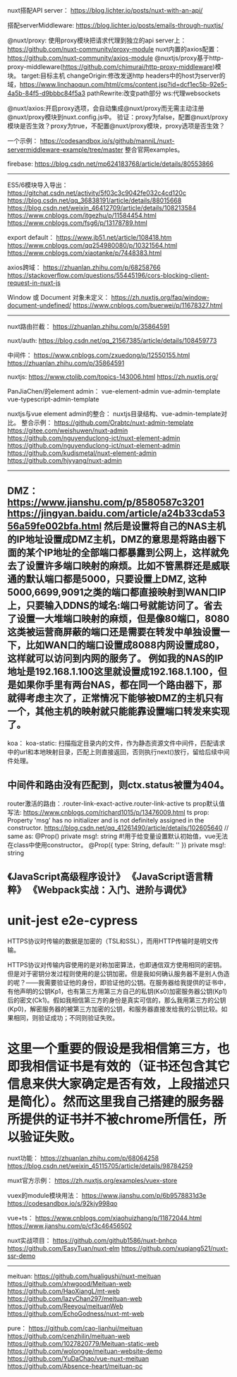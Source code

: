 nuxt搭配API server：
https://blog.lichter.io/posts/nuxt-with-an-api/

搭配serverMiddleware:
https://blog.lichter.io/posts/emails-through-nuxtjs/


@nuxt/proxy:
使用proxy模块把请求代理到独立的api server上：https://github.com/nuxt-community/proxy-module
nuxt内置的axios配置：https://github.com/nuxt-community/axios-module
@nuxtjs/proxy基于http-proxy-middleware(https://github.com/chimurai/http-proxy-middleware)模块。
target:目标主机
changeOrigin:修改发送http headers中的host为server的域，https://www.linchaoqun.com/html/cms/content.jsp?id=dcf1ec5b-92e5-4a5b-84f5-d9bbbc84f5a3
pathRewrite:改变path部分
ws:代理websockets

@nuxt/axios:开启proxy选项，会自动集成@nuxt/proxy而无需主动注册@nuxt/proxy模块到nuxt.config.js中。
验证：proxy为false，配置@nuxt/proxy模块是否生效？proxy为true，不配置@nuxt/proxy模块，proxy选项是否生效？




一个示例：
https://codesandbox.io/s/github/manniL/nuxt-servermiddleware-example/tree/master
整合官网examples。


firebase:
https://blog.csdn.net/mp624183768/article/details/80553866





--------------------------------------------------------------------------

ES5/6模块导入导出：
https://gitchat.csdn.net/activity/5f03c3c9042fe032c4cd120c
https://blog.csdn.net/qq_36838191/article/details/88015668
https://blog.csdn.net/weixin_46412709/article/details/108213584
https://www.cnblogs.com/itgezhu/p/11584454.html
https://www.cnblogs.com/fsg6/p/13178789.html

export default：
https://www.jb51.net/article/108418.htm
https://www.cnblogs.com/qq254980080/p/10321564.html
https://www.cnblogs.com/xiaotanke/p/7448383.html

axios跨域：
https://zhuanlan.zhihu.com/p/68258766
https://stackoverflow.com/questions/55445196/cors-blocking-client-request-in-nuxt-js

Window 或 Document 对象未定义：
https://zh.nuxtjs.org/faq/window-document-undefined/
https://www.cnblogs.com/buerwei/p/11678327.html

--------------------------------------------------------------------------
nuxt路由拦截：
https://zhuanlan.zhihu.com/p/35864591

nuxt/auth:
https://blog.csdn.net/qq_21567385/article/details/108459773

中间件：
https://www.cnblogs.com/zxuedong/p/12550155.html
https://zhuanlan.zhihu.com/p/35864591

nuxtjs:
https://www.ctolib.com/topics-143006.html
https://zh.nuxtjs.org/

PanJiaChen/的element admin：
vue-element-admin
vue-admin-template
vue-typescript-admin-template

nuxtjs与vue element admin的整合：
nuxtjs目录结构、vue-admin-template对比。
整合示例：
https://github.com/Orabtc/nuxt-admin-template
https://gitee.com/weishuwen/nuxt-admin
https://github.com/nguyenduclong-ict/nuxt-element-admin
https://github.com/nguyenduclong-ict/nuxt-element-admin
https://github.com/kudismetal/nuxt-element-admin
https://github.com/hjyyang/nuxt-admin

--------------------------------------------
DMZ：
https://www.jianshu.com/p/8580587c3201
https://jingyan.baidu.com/article/a24b33cda5356a59fe002bfa.html
然后是设置将自己的NAS主机的IP地址设置成DMZ主机，DMZ的意思是将路由器下面的某个IP地址的全部端口都暴露到公网上，这样就免去了设置许多端口映射的麻烦。比如不管黑群还是威联通的默认端口都是5000，只要设置上DMZ, 这种5000,6699,9091之类的端口都直接映射到WAN口IP上，只要输入DDNS的域名:端口号就能访问了。省去了设置一大堆端口映射的麻烦，但是像80端口，8080这类被运营商屏蔽的端口还是需要在转发中单独设置一下，比如WAN口的端口设置成8088内网设置成80，这样就可以访问到内网的服务了。
例如我的NAS的IP地址是192.168.1.100这里就设置成192.168.1.100，但是如果你手里有两台NAS，都在同一个路由器下，那就得考虑主次了，正常情况下能够被DMZ的主机只有一个，其他主机的映射就只能能靠设置端口转发来实现了。
--------------------------------------------
koa：
koa-static: 扫描指定目录内的文件，作为静态资源文件中间件，匹配请求中的url和本地映射目录，匹配上则直接返回，否则执行next()放行，留给后续中间件处理。

中间件和路由没有匹配到，则ctx.status被置为404。
--------------------------------------------
router激活的路由：.router-link-exact-active.router-link-active
ts prop默认值写法:
https://www.cnblogs.com/richard1015/p/13476009.html
ts prop: Property 'msg' has no initializer and is not definitely assigned in the constructor.
https://blog.csdn.net/qq_41261490/article/details/102605640
// same as: @Prop() private msg!: string #!用于给变量设置默认初始值，vue无法在class中使用constructor。
@Prop({ type: String, default: '' }) private msg!: string

《JavaScript高级程序设计》
《JavaScript语言精粹》
《Webpack实战：入门、进阶与调优》
--------------------------------------------
unit-jest
e2e-cypress
=============================================================
HTTPS协议时传输的数据是加密的（TSL和SSL），而用HTTP传输时是明文传输。

HTTPS协议对传输内容使用的是对称加密算法，也即通信双方使用相同的密钥。但是对于密钥分发过程则使用的是公钥加密。但是我如何确认服务器不是别人伪造的呢？——我需要验证他的身份，即验证他的公钥。在服务器给我提供的证书中，有他声明的公钥Kp1，也有第三方用第三方自己的私钥(Ks0)加密服务器公钥(Kp1)后的密文(Ck1)。假如我相信第三方的身份是真实可信的，那么我用第三方的公钥(Kp0)，解密服务器的被第三方加密的公钥，和服务器直接发给我的公钥比较。如果相同，则验证成功；不同则验证失败。

这里一个重要的假设是我相信第三方，也即我相信证书是有效的（证书还包含其它信息来供大家确定是否有效，上段描述只是简化）。然而这里我自己搭建的服务器所提供的证书并不被chrome所信任，所以验证失败。
======================================
nuxt功能：
https://zhuanlan.zhihu.com/p/68064258
https://blog.csdn.net/weixin_45115705/article/details/98784259

muxt官方示例：
https://zh.nuxtjs.org/examples/vuex-store

vuex的module模块用法：
https://www.jianshu.com/p/6b9578831d3e
https://codesandbox.io/s/92kjy998qo

vue+ts：
https://www.cnblogs.com/xiaohuizhang/p/11872044.html
https://www.jianshu.com/p/cf3c46456502

nuxt实战项目：
https://github.com/github1586/nuxt-bnhcp
https://github.com/EasyTuan/nuxt-elm
https://github.com/xuqiang521/nuxt-ssr-demo

--------------------------------------------------------------------------
meituan:
https://github.com/hualigushi/nuxt-meituan
https://github.com/xhwgood/Meituan-web
https://github.com/HaoXiangL/mt-web
https://github.com/lazyChan297/meituan-web
https://github.com/Reeyou/meituanWeb
https://github.com/EchoGodness/nuxt-mt-web

pure：
https://github.com/cao-lianhui/meituan
https://github.com/cenzhilin/meituan-web
https://github.com/1027820779/Meituan-static-web
https://github.com/wolongge/meituan-website-demo
https://github.com/YuDaChao/vue-nuxt-meituan
https://github.com/Absence-heart/meituan-pc



